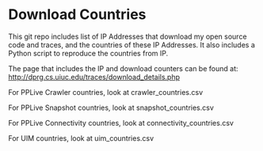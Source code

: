 # Download Countries

This git repo includes list of IP Addresses that download my open source code and traces, and the countries of these IP Addresses. It also includes a Python script to reproduce the countries from IP.

The page that includes the IP and download counters can be found at: http://dprg.cs.uiuc.edu/traces/download_details.php

For PPLive Crawler countries, look at crawler_countries.csv

For PPLive Snapshot countries, look at snapshot_countries.csv

For PPLive Connectivity countries, look at connectivity_countries.csv

For UIM countries, look at uim_countries.csv

